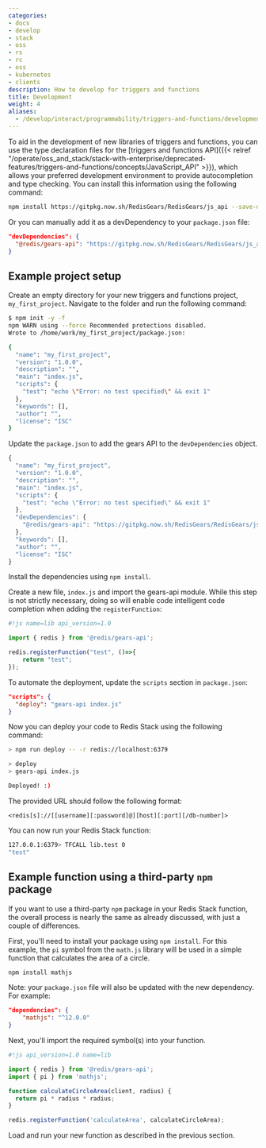 ```yaml
---
categories:
- docs
- develop
- stack
- oss
- rs
- rc
- oss
- kubernetes
- clients
description: How to develop for triggers and functions
title: Development
weight: 4
aliases:
  - /develop/interact/programmability/triggers-and-functions/development/
---
```


To aid in the development of new libraries of triggers and functions, you can use the type declaration files for the [triggers and functions API]({{< relref "/operate/oss_and_stack/stack-with-enterprise/deprecated-features/triggers-and-functions/concepts/JavaScript_API" >}}), which allows your preferred development environment to provide autocompletion and type checking. You can install this information using the following command:

```bash
npm install https://gitpkg.now.sh/RedisGears/RedisGears/js_api --save-dev
```

Or you can manually add it as a devDependency to your `package.json` file:

```json
"devDependencies": {
  "@redis/gears-api": "https://gitpkg.now.sh/RedisGears/RedisGears/js_api"
}
```

## Example project setup

Create an empty directory for your new triggers and functions project, `my_first_project`. Navigate to the folder and run the following command:

```bash
$ npm init -y -f
npm WARN using --force Recommended protections disabled.
Wrote to /home/work/my_first_project/package.json:

{
  "name": "my_first_project",
  "version": "1.0.0",
  "description": "",
  "main": "index.js",
  "scripts": {
    "test": "echo \"Error: no test specified\" && exit 1"
  },
  "keywords": [],
  "author": "",
  "license": "ISC"
}
```

Update the `package.json` to add the gears API to the `devDependencies` object.

```js
{
  "name": "my_first_project",
  "version": "1.0.0",
  "description": "",
  "main": "index.js",
  "scripts": {
    "test": "echo \"Error: no test specified\" && exit 1"
  },
  "devDependencies": {
    "@redis/gears-api": "https://gitpkg.now.sh/RedisGears/RedisGears/js_api"
  },
  "keywords": [],
  "author": "",
  "license": "ISC"
}
```

Install the dependencies using `npm install`.

Create a new file, `index.js` and import the gears-api module. While this step is not strictly necessary, doing so will enable code intelligent code completion when adding the `registerFunction`:

```JavaScript
#!js name=lib api_version=1.0

import { redis } from '@redis/gears-api';

redis.registerFunction("test", ()=>{
    return "test";
});
```

To automate the deployment, update the `scripts` section in `package.json`:

```json
"scripts": {
  "deploy": "gears-api index.js"
}
```

Now you can deploy your code to Redis Stack using the following command:

```bash
> npm run deploy -- -r redis://localhost:6379

> deploy
> gears-api index.js

Deployed! :)
```

The provided URL should follow the following format:

`<redis[s]://[[username][:password]@][host][:port][/db-number]>`

You can now run your Redis Stack function:

```bash
127.0.0.1:6379> TFCALL lib.test 0
"test"
```

## Example function using a third-party `npm` package

If you want to use a third-party `npm` package in your Redis Stack function, the overall process is nearly the same as already discussed, with just a couple of differences.

First, you'll need to install your package using `npm install`. For this example, the `pi` symbol from the `math.js` library will be used in a simple function that calculates the area of a circle.

```bash
npm install mathjs
```

Note: your `package.json` file will also be updated with the new dependency. For example:

```json
"dependencies": {
    "mathjs": "^12.0.0"
}
```

Next, you'll import the required symbol(s) into your function.

```javascript
#!js api_version=1.0 name=lib

import { redis } from '@redis/gears-api';
import { pi } from 'mathjs';

function calculateCircleArea(client, radius) {
  return pi * radius * radius;
}

redis.registerFunction('calculateArea', calculateCircleArea);
```

Load and run your new function as described in the previous section.